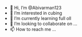 - 👋 Hi, I’m @Abivarman123
- 👀 I’m interested in cubing
- 🌱 I’m currently learning full oll
- 💞️ I’m looking to collaborate on ...
- 📫 How to reach me ...

<!---
Abivarman123/Abivarman123 is a ✨ special ✨ repository because its `README.md` (this file) appears on your GitHub profile.
You can click the Preview link to take a look at your changes.
--->
